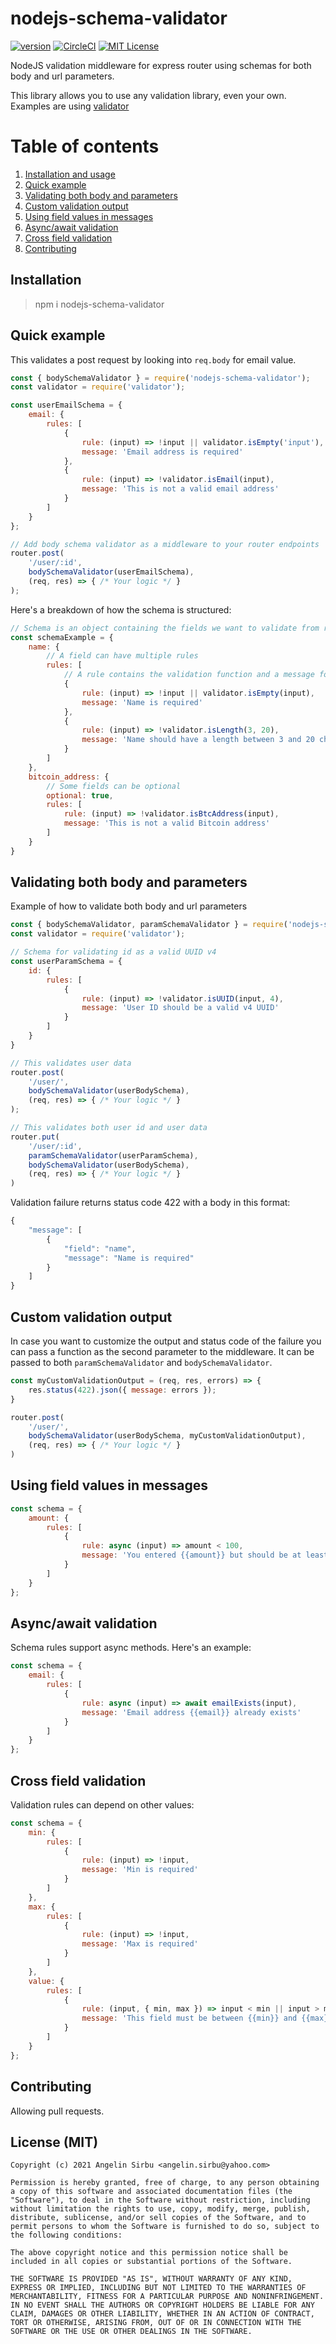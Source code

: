 # nodejs-schema-validator

[![version](https://img.shields.io/npm/v/nodejs-schema-validator.svg?color=green)](http://npm.im/nodejs-schema-validator)
[![CircleCI](https://circleci.com/gh/angi-/node-schema-validator/tree/main.svg?style=svg)](https://circleci.com/gh/angi-/node-schema-validator/tree/main)
[![MIT License](https://img.shields.io/npm/l/nodejs-schema-validator.svg)](http://opensource.org/licenses/MIT)

NodeJS validation middleware for express router using schemas for both body and url parameters.

This library allows you to use any validation library, even your own. Examples are using [validator](https://github.com/validatorjs/validator.js)

# Table of contents
1. [Installation and usage](#installation)
2. [Quick example](#quick-example)
3. [Validating both body and parameters](#validating-both-body-and-parameters)
4. [Custom validation output](#custom-validation-output)
5. [Using field values in messages](#using-field-values-in-messages)
6. [Async/await validation](#asyncawait-validation)
7. [Cross field validation](#cross-field-validation)
8. [Contributing](#contributing)

## Installation
> npm i nodejs-schema-validator

## Quick example
This validates a post request by looking into `req.body` for email value.
```js
const { bodySchemaValidator } = require('nodejs-schema-validator');
const validator = require('validator');

const userEmailSchema = {
    email: {
        rules: [
            {
                rule: (input) => !input || validator.isEmpty('input'),
                message: 'Email address is required'
            },
            {
                rule: (input) => !validator.isEmail(input),
                message: 'This is not a valid email address'
            }
        ]
    }
};

// Add body schema validator as a middleware to your router endpoints
router.post(
    '/user/:id',
    bodySchemaValidator(userEmailSchema),
    (req, res) => { /* Your logic */ }
);
```

Here's a breakdown of how the schema is structured:

```js
// Schema is an object containing the fields we want to validate from req.body
const schemaExample = {
    name: {
        // A field can have multiple rules
        rules: [
            // A rule contains the validation function and a message for failure
            {
                rule: (input) => !input || validator.isEmpty(input),
                message: 'Name is required'
            },
            {
                rule: (input) => !validator.isLength(3, 20),
                message: 'Name should have a length between 3 and 20 characters'
            }
        ]
    },
    bitcoin_address: {
        // Some fields can be optional
        optional: true,
        rules: [
            rule: (input) => !validator.isBtcAddress(input),
            message: 'This is not a valid Bitcoin address'
        ]
    }
}
```
## Validating both body and parameters
Example of how to validate both body and url parameters

```js
const { bodySchemaValidator, paramSchemaValidator } = require('nodejs-schema-validator');
const validator = require('validator');

// Schema for validating id as a valid UUID v4
const userParamSchema = {
    id: {
        rules: [
            {
                rule: (input) => !validator.isUUID(input, 4),
                message: 'User ID should be a valid v4 UUID'
            }
        ]
    }
}

// This validates user data
router.post(
    '/user/',
    bodySchemaValidator(userBodySchema),
    (req, res) => { /* Your logic */ }
);

// This validates both user id and user data
router.put(
    '/user/:id',
    paramSchemaValidator(userParamSchema),
    bodySchemaValidator(userBodySchema),
    (req, res) => { /* Your logic */ }
)
```


Validation failure returns status code 422 with a body in this format:
```js
{
    "message": [
        {
            "field": "name",
            "message": "Name is required"
        }
    ]
}
```

## Custom validation output
In case you want to customize the output and status code of the failure you can pass a function as the second parameter to the middleware. It can be passed to both `paramSchemaValidator` and `bodySchemaValidator`.

```js
const myCustomValidationOutput = (req, res, errors) => {
    res.status(422).json({ message: errors });
}

router.post(
    '/user/',
    bodySchemaValidator(userBodySchema, myCustomValidationOutput),
    (req, res) => { /* Your logic */ }
)
```

## Using field values in messages
```js
const schema = {
    amount: {
        rules: [
            {
                rule: async (input) => amount < 100,
                message: 'You entered {{amount}} but should be at least 100'
            }
        ]
    }
};
```

## Async/await validation
Schema rules support async methods. Here's an example:

```js
const schema = {
    email: {
        rules: [
            {
                rule: async (input) => await emailExists(input),
                message: 'Email address {{email}} already exists'
            }
        ]
    }
};

```

## Cross field validation
Validation rules can depend on other values:
```js
const schema = {
    min: {
        rules: [
            {
                rule: (input) => !input,
                message: 'Min is required'
            }
        ]
    },
    max: {
        rules: [
            {
                rule: (input) => !input,
                message: 'Max is required'
            }
        ]
    },
    value: {
        rules: [
            {
                rule: (input, { min, max }) => input < min || input > max,
                message: 'This field must be between {{min}} and {{max}}'
            }
        ]
    }
};
```

## Contributing
Allowing pull requests.

## License (MIT)

```
Copyright (c) 2021 Angelin Sirbu <angelin.sirbu@yahoo.com>

Permission is hereby granted, free of charge, to any person obtaining a copy of this software and associated documentation files (the "Software"), to deal in the Software without restriction, including without limitation the rights to use, copy, modify, merge, publish, distribute, sublicense, and/or sell copies of the Software, and to permit persons to whom the Software is furnished to do so, subject to the following conditions:

The above copyright notice and this permission notice shall be included in all copies or substantial portions of the Software.

THE SOFTWARE IS PROVIDED "AS IS", WITHOUT WARRANTY OF ANY KIND, EXPRESS OR IMPLIED, INCLUDING BUT NOT LIMITED TO THE WARRANTIES OF MERCHANTABILITY, FITNESS FOR A PARTICULAR PURPOSE AND NONINFRINGEMENT. IN NO EVENT SHALL THE AUTHORS OR COPYRIGHT HOLDERS BE LIABLE FOR ANY CLAIM, DAMAGES OR OTHER LIABILITY, WHETHER IN AN ACTION OF CONTRACT, TORT OR OTHERWISE, ARISING FROM, OUT OF OR IN CONNECTION WITH THE SOFTWARE OR THE USE OR OTHER DEALINGS IN THE SOFTWARE.
```

